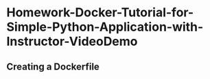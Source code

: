 # Homework-Docker-Tutorial-for-Simple-Python-Application-with-Instructor-VideoDemo

## Creating a Dockerfile
